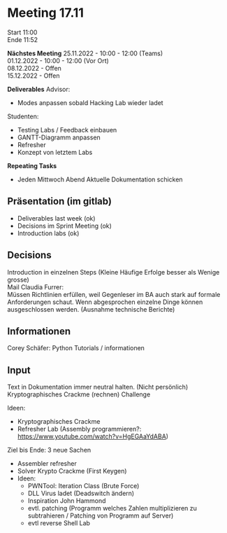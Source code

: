 # Meeting 17.11

Start 11:00\
Ende 11:52

**Nächstes Meeting**
25.11.2022 - 10:00 - 12:00 (Teams)\
01.12.2022 - 10:00 - 12:00 (Vor Ort)\
08.12.2022 - Offen\
15.12.2022 - Offen

**Deliverables**
Advisor:
- Modes anpassen sobald Hacking Lab wieder ladet

Studenten:
- Testing Labs / Feedback einbauen
- GANTT-Diagramm anpassen
- Refresher
- Konzept von letztem Labs


**Repeating Tasks**
 - Jeden Mittwoch Abend Aktuelle Dokumentation schicken

## Präsentation (im gitlab)
- Deliverables last week (ok)
- Decisions im Sprint Meeting (ok)
- Introduction labs (ok)

## Decisions
Introduction in einzelnen Steps (Kleine Häufige Erfolge besser als Wenige grosse)\
Mail Claudia Furrer:\
Müssen Richtlinien erfüllen, weil Gegenleser im BA auch stark auf formale Anforderungen schaut. Wenn abgesprochen einzelne Dinge können ausgeschlossen werden. (Ausnahme technische Berichte)

## Informationen
Corey Schäfer: Python Tutorials / informationen

## Input
Text in Dokumentation immer neutral halten. (Nicht persönlich)
Kryptographisches Crackme (rechnen) Challenge

Ideen:
- Kryptographisches Crackme
- Refresher Lab (Assembly programmieren?: https://www.youtube.com/watch?v=HgEGAaYdABA)


Ziel bis Ende: 3 neue Sachen
- Assembler refresher
- Solver Krypto Crackme (First Keygen)
- Ideen:
  - PWNTool: Iteration Class (Brute Force)
  - DLL Virus ladet (Deadswitch ändern)
  - Inspiration John Hammond
  - evtl. patching (Programm welches Zahlen multiplizieren zu subtrahieren / Patching von Programm auf Server)
  - evtl reverse Shell Lab

